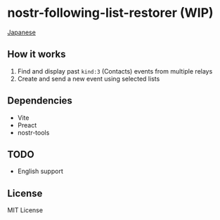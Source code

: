 # nostr-following-list-restorer (WIP)

[Japanese](READMEja.md)

## How it works

1. Find and display past `kind:3` (Contacts) events from multiple relays
2. Create and send a new event using selected lists

## Dependencies

- Vite
- Preact
- nostr-tools

## TODO

- English support

## License

MIT License
